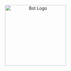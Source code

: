 <div align="center">
  <img src="https://hizliresim.com/1ejynct" alt="Bot Logo" width="200">
</div> 
